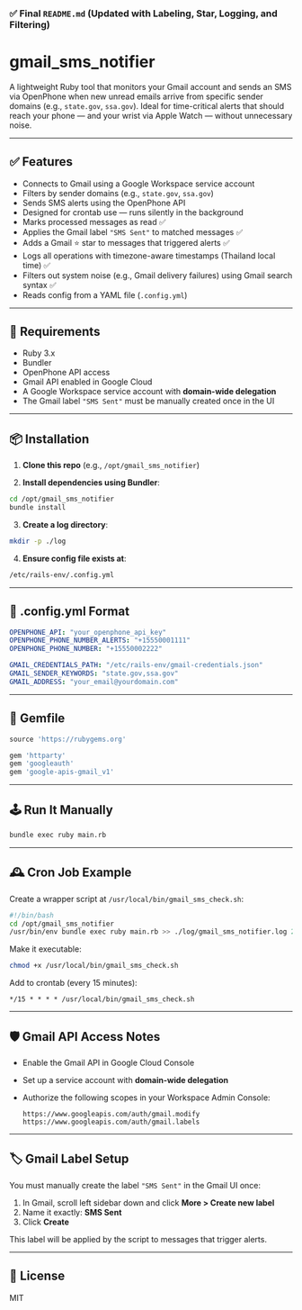 ### ✅ Final `README.md` (Updated with Labeling, Star, Logging, and Filtering)

# gmail_sms_notifier

A lightweight Ruby tool that monitors your Gmail account and sends an SMS via OpenPhone when new unread emails arrive from specific sender domains (e.g., `state.gov`, `ssa.gov`). Ideal for time-critical alerts that should reach your phone — and your wrist via Apple Watch — without unnecessary noise.

---

## ✅ Features

- Connects to Gmail using a Google Workspace service account
- Filters by sender domains (e.g., `state.gov`, `ssa.gov`)
- Sends SMS alerts using the OpenPhone API
- Designed for crontab use — runs silently in the background
- Marks processed messages as read ✅
- Applies the Gmail label `"SMS Sent"` to matched messages ✅
- Adds a Gmail ⭐️ star to messages that triggered alerts ✅
- Logs all operations with timezone-aware timestamps (Thailand local time) ✅
- Filters out system noise (e.g., Gmail delivery failures) using Gmail search syntax ✅
- Reads config from a YAML file (`.config.yml`)

---

## 🔧 Requirements

- Ruby 3.x
- Bundler
- OpenPhone API access
- Gmail API enabled in Google Cloud
- A Google Workspace service account with **domain-wide delegation**
- The Gmail label `"SMS Sent"` must be manually created once in the UI

---

## 📦 Installation

1. **Clone this repo** (e.g., `/opt/gmail_sms_notifier`)

2. **Install dependencies using Bundler**:

```bash
cd /opt/gmail_sms_notifier
bundle install
````

3. **Create a log directory**:

```bash
mkdir -p ./log
```

4. **Ensure config file exists at**:

```bash
/etc/rails-env/.config.yml
```

---

## 📜 .config.yml Format

```yaml
OPENPHONE_API: "your_openphone_api_key"
OPENPHONE_PHONE_NUMBER_ALERTS: "+15550001111"
OPENPHONE_PHONE_NUMBER: "+15550002222"

GMAIL_CREDENTIALS_PATH: "/etc/rails-env/gmail-credentials.json"
GMAIL_SENDER_KEYWORDS: "state.gov,ssa.gov"
GMAIL_ADDRESS: "your_email@yourdomain.com"
```

---

## 📄 Gemfile

```ruby
source 'https://rubygems.org'

gem 'httparty'
gem 'googleauth'
gem 'google-apis-gmail_v1'
```

---

## 🕹️ Run It Manually

```bash
bundle exec ruby main.rb
```

---

## 🕰️ Cron Job Example

Create a wrapper script at `/usr/local/bin/gmail_sms_check.sh`:

```bash
#!/bin/bash
cd /opt/gmail_sms_notifier
/usr/bin/env bundle exec ruby main.rb >> ./log/gmail_sms_notifier.log 2>&1
```

Make it executable:

```bash
chmod +x /usr/local/bin/gmail_sms_check.sh
```

Add to crontab (every 15 minutes):

```cron
*/15 * * * * /usr/local/bin/gmail_sms_check.sh
```

---

## 🛡️ Gmail API Access Notes

* Enable the Gmail API in Google Cloud Console
* Set up a service account with **domain-wide delegation**
* Authorize the following scopes in your Workspace Admin Console:

  ```
  https://www.googleapis.com/auth/gmail.modify
  https://www.googleapis.com/auth/gmail.labels
  ```

---

## 🏷️ Gmail Label Setup

You must manually create the label `"SMS Sent"` in the Gmail UI once:

1. In Gmail, scroll left sidebar down and click **More > Create new label**
2. Name it exactly: **SMS Sent**
3. Click **Create**

This label will be applied by the script to messages that trigger alerts.

---

## 🪪 License

MIT


